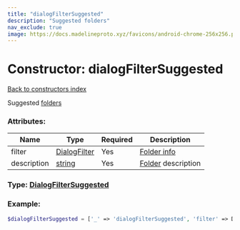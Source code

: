 ```yaml
---
title: "dialogFilterSuggested"
description: "Suggested folders"
nav_exclude: true
image: https://docs.madelineproto.xyz/favicons/android-chrome-256x256.png
---
```

# Constructor: dialogFilterSuggested  
[Back to constructors index](/API_docs/constructors/index.md)



Suggested [folders](https://core.telegram.org/api/folders)

### Attributes:

| Name     |    Type       | Required | Description |
|----------|---------------|----------|-------------|
|filter|[DialogFilter](/API_docs/types/DialogFilter.md) | Yes|[Folder info](https://core.telegram.org/api/folders)|
|description|[string](/API_docs/types/string.md) | Yes|[Folder](https://core.telegram.org/api/folders) description|



### Type: [DialogFilterSuggested](/API_docs/types/DialogFilterSuggested.md)


### Example:

```php
$dialogFilterSuggested = ['_' => 'dialogFilterSuggested', 'filter' => DialogFilter, 'description' => 'string'];
```  
